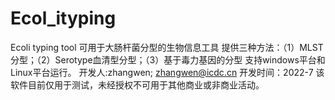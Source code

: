 # Ecol_ityping
Ecoli typing tool
可用于大肠杆菌分型的生物信息工具
提供三种方法：（1）MLST分型；（2）Serotype血清型分型；（3）基于毒力基因的分型
支持windows平台和Linux平台运行。
开发人:zhangwen; zhangwen@icdc.cn
开发时间：2022-7
该软件目前仅用于测试，未经授权不可用于其他商业或非商业活动。
